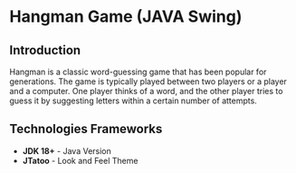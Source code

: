 <!--Project Name-->
<h1>Hangman Game (JAVA Swing)</h1>

<!--Introduction-->
<h2>Introduction</h2>
<p>Hangman is a classic word-guessing game that has been popular for generations. The game is typically played between two players or a player and a computer. One player thinks of a word, and the other player tries to guess it by suggesting letters within a certain number of attempts.

<!--Technologies/Frameworks-->
<h2>Technologies Frameworks</h2>
<ul>
  <li><b>JDK 18+</b> - Java Version</li>
  <li><b>JTatoo</b> - Look and Feel Theme</li>
</ul>



<!--Screenshots (GIFs/PNGs)-->
<!-- <h2>Screenshots</h2>
<p align="center">
  <img src="https://github.com/curadProgrammer/Java-Swing-Notepad-Text-Editor/blob/main/notepad-project.gif" alt="Project Demo">
</p> -->